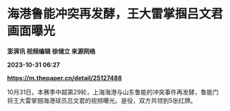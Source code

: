 # 海港鲁能冲突再发酵，王大雷掌掴吕文君画面曝光
**澎湃讯 视频编辑 徐储立 来源网络**

**2023-10-31 06:27**

**https://m.thepaper.cn/detail/25127488**

10月31日，本赛季中超第29轮，上海海港与山东鲁能的冲突事件再发酵，鲁能门将王大雷掌掴海港球员吕文君的视频曝光。是役，双方共领到5张红牌。